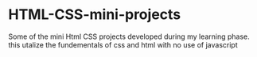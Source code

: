 # HTML-CSS-mini-projects
Some of the mini Html CSS projects developed during my learning phase. this utalize the fundementals of css and html with no use of javascript
